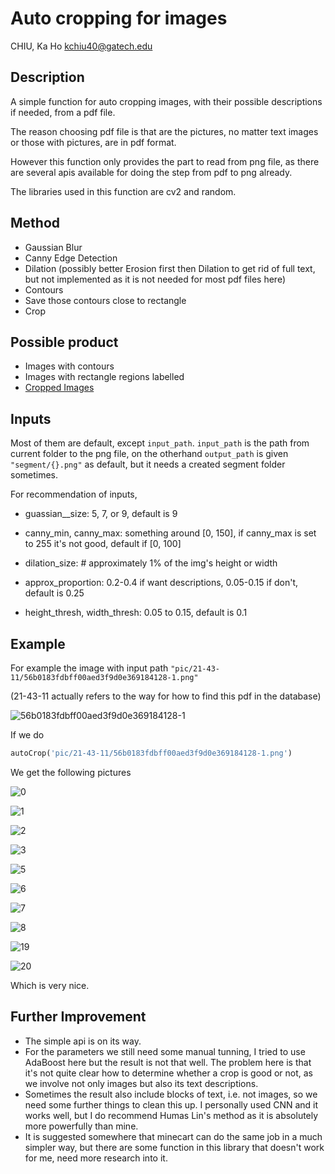 # Auto cropping for images

CHIU, Ka Ho kchiu40@gatech.edu

## Description

A simple function for auto cropping images, with their possible descriptions if needed, from a pdf file.

The reason choosing pdf file is that are the pictures, no matter text images or those with pictures, are in pdf format.

However this function only provides the part to read from png file, as there are several apis available for doing the step from pdf to png already.

The libraries used in this function are cv2 and random.



## Method

* Gaussian Blur 
* Canny Edge Detection 
* Dilation (possibly better Erosion first then Dilation to get rid of full text, but not implemented as it is not needed for most pdf files here) 
* Contours 
* Save those contours close to rectangle
* Crop



## Possible product

* Images with contours
* Images with rectangle regions labelled
* <u>Cropped Images</u>



## Inputs

Most of them are default, except `input_path`.
`input_path` is the path from current folder to the png file, on the otherhand `output_path` is given `"segment/{}.png"` as default, but it needs a created segment folder sometimes.

For recommendation of inputs, 

* guassian__size: 5, 7, or 9, default is 9

* canny_min, canny_max: something around [0, 150], if canny_max is set to 255 it's not good, default if [0, 100]

* dilation_size: # approximately 1% of the img's height or width

* approx_proportion: 0.2-0.4 if want descriptions, 0.05-0.15 if don't, default is 0.25

* height_thresh, width_thresh: 0.05 to 0.15, default is 0.1



## Example

For example the image with input path `"pic/21-43-11/56b0183fdbff00aed3f9d0e369184128-1.png"`

(21-43-11 actually refers to the way for how to find this pdf in the database)

![56b0183fdbff00aed3f9d0e369184128-1](https://user-images.githubusercontent.com/32212138/79998407-ab257980-8488-11ea-809a-55277ec87494.png)


If we do

```python
autoCrop('pic/21-43-11/56b0183fdbff00aed3f9d0e369184128-1.png')
```

We get the following pictures

![0](https://user-images.githubusercontent.com/32212138/79998664-f9d31380-8488-11ea-9304-3c6fb80cc9cc.jpg)

![1](https://user-images.githubusercontent.com/32212138/79998665-fa6baa00-8488-11ea-86ce-b0d43a0dd388.jpg)

![2](https://user-images.githubusercontent.com/32212138/79998666-fa6baa00-8488-11ea-8f8e-6673985871cd.jpg)

![3](https://user-images.githubusercontent.com/32212138/79998667-fa6baa00-8488-11ea-872c-76709de8e2f1.jpg)

![5](https://user-images.githubusercontent.com/32212138/79998668-fa6baa00-8488-11ea-92fd-3454feb8c83b.jpg)

![6](https://user-images.githubusercontent.com/32212138/79998669-fa6baa00-8488-11ea-9a72-74c3d07dc4b2.jpg)

![7](https://user-images.githubusercontent.com/32212138/79998670-fb044080-8488-11ea-85bd-011f374f1127.jpg)

![8](https://user-images.githubusercontent.com/32212138/79998671-fb044080-8488-11ea-9bcc-97a57b9d5a14.jpg)

![19](https://user-images.githubusercontent.com/32212138/79998672-fb044080-8488-11ea-92cb-cf8ff3634d3c.jpg)

![20](https://user-images.githubusercontent.com/32212138/79998673-fb044080-8488-11ea-8483-06a758dbe05b.jpg)



Which is very nice.



## Further Improvement

* The simple api is on its way.
* For the parameters we still need some manual tunning, I tried to use AdaBoost here but the result is not that well. The problem here is that it's not quite clear how to determine whether a crop is good or not, as we involve not only images but also its text descriptions.
* Sometimes the result also include blocks of text, i.e. not images, so we need some further things to clean this up. I personally used CNN and it works well, but I do recommend Humas Lin's method as it is absolutely more powerfully than mine.
* It is suggested somewhere that minecart can do the same job in a much simpler way, but there are some function in this library that doesn't work for me, need more research into it.

